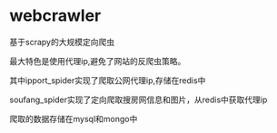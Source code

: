 # webcrawler
基于scrapy的大规模定向爬虫

最大特色是使用代理ip,避免了网站的反爬虫策略。

其中ipport_spider实现了爬取公网代理ip,存储在redis中

soufang_spider实现了定向爬取搜房网信息和图片，从redis中获取代理ip

爬取的数据存储在mysql和mongo中
